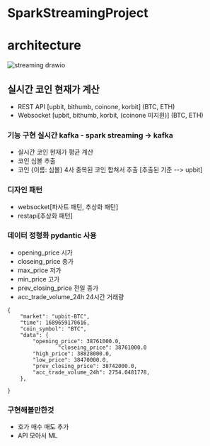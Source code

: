 # SparkStreamingProject


# architecture
![streaming drawio](https://github.com/limhaneul12/CoinPresentStreaming/assets/52487610/dfd6edd4-e2ce-44b6-a390-33f1b05a12ba)

## 실시간 코인 현재가 계산 
- REST API [upbit, bithumb, coinone, korbit] (BTC, ETH)
- Websocket [upbit, bithumb, korbit, (coinone 미지원)] (BTC, ETH)

### 기능 구현 실시간 kafka - spark streaming -> kafka 
- 실시간 코인 현재가 평균 계산
- 코인 심볼 추출
- 코인 {이름: 심볼} 4사 중복된 코인 합쳐서 추출 [추출된 기준 --> upbit]

### 디자인 패턴 
- websocket[파사트 패턴, 추상화 패턴]
- restapi[추상화 패턴]

### 데이터 정형화 pydantic 사용
- opening_price 시가
- closeing_price 종가
- max_price 저가
- min_price 고가
- prev_closing_price 전일 종가
- acc_trade_volume_24h 24시간 거래량
```
{
    "market": "upbit-BTC",
    "time": 1689659170616,
    "coin_symbol": "BTC",
    "data": {
        "opening_price": 38761000.0,
				"closeing_price": 38761000.0
        "high_price": 38828000.0,
        "low_price": 38470000.0,
        "prev_closing_price": 38742000.0,
        "acc_trade_volume_24h": 2754.0481778,
    },

} 
```

### 구현해볼만한것 
- 호가 매수 매도 추가
- API 모아서 ML
